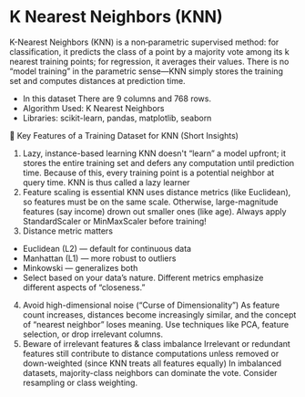 # K Nearest Neighbors (KNN) 

K-Nearest Neighbors (KNN) is a non‑parametric supervised method: for classification, it predicts the class of a point by a majority vote among its k nearest training points; for regression, it averages their values.
There is no “model training” in the parametric sense—KNN simply stores the training set and computes distances at prediction time. 

* In this dataset There are 9 columns and 768 rows.
* Algorithm Used: K Nearest Neighbors
* Libraries: scikit-learn, pandas, matplotlib, seaborn

🎯 Key Features of a Training Dataset for KNN (Short Insights)
1. Lazy, instance-based learning
KNN doesn't “learn” a model upfront; it stores the entire training set and defers any computation until prediction time. Because of this, every training point is a potential neighbor at query time. KNN is thus called a lazy learner
2. Feature scaling is essential
KNN uses distance metrics (like Euclidean), so features must be on the same scale. Otherwise, large-magnitude features (say income) drown out smaller ones (like age). Always apply StandardScaler or MinMaxScaler before training! 
3. Distance metric matters
* Euclidean (L2) — default for continuous data
* Manhattan (L1) — more robust to outliers
* Minkowski — generalizes both
* Select based on your data’s nature. Different metrics emphasize different aspects of “closeness.” 
4. Avoid high-dimensional noise (“Curse of Dimensionality”)
As feature count increases, distances become increasingly similar, and the concept of “nearest neighbor” loses meaning. Use techniques like PCA, feature selection, or drop irrelevant columns. 
5. Beware of irrelevant features & class imbalance
Irrelevant or redundant features still contribute to distance computations unless removed or down-weighted (since KNN treats all features equally) 
In imbalanced datasets, majority-class neighbors can dominate the vote. Consider resampling or class weighting.




